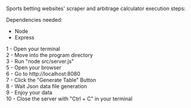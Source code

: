 Sports betting websites' scraper and arbitrage calculator execution steps:

Dependencies needed:
- Node
- Express

1 - Open your terminal <br />
2 - Move into the program directory <br /> 
3 - Run "node src/server.js" <br />
5 - Open your browser <br />
6 - Go to http://localhost:8080 <br />
7 - Click the "Generate Table" Button <br />
8 - Wait Json data file generation <br />
9 - Enjoy your data <br />
10 - Close the server with "Ctrl + C" in your terminal
